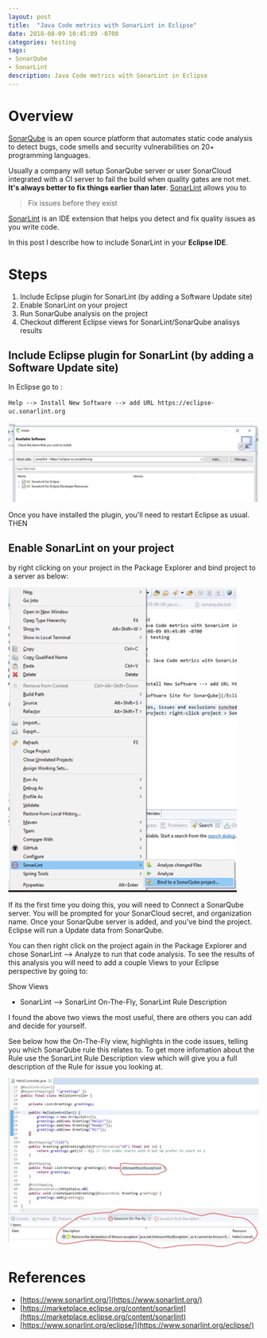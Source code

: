 ```yaml
---
layout: post
title:  "Java Code metrics with SonarLint in Eclipse"
date: 2018-08-09 10:45:09 -0700
categories: testing
tags: 
- SonarQube
- SonarLint
description: Java Code metrics with SonarLint in Eclipse
---
```


# Overview

[SonarQube](https://www.sonarqube.org/about/) is an open source platform that automates static code analysis to detect bugs, code smells and security vulnerabilities on 20+ programming languages. 

Usually a company will setup SonarQube server or user SonarCloud integrated with a CI server to fail the build when quality gates are not met. **It's always better to fix things earlier than later**. [SonarLint](https://www.sonarlint.org/) allows you to
> Fix issues before they exist

[SonarLint](https://www.sonarlint.org/) is an IDE extension that helps you detect and fix quality issues as you write code. 

In this post I describe how to include SonarLint in your **Eclipse IDE**. 

# Steps 

1. Include Eclipse plugin for SonarLint (by adding a Software Update site) 
2. Enable SonarLint on your project
3. Run SonarQube analysis on the project
4. Checkout different Eclipse views for SonarLint/SonarQube analisys results

## Include Eclipse plugin for SonarLint (by adding a Software Update site) 

In Eclipse go to : 

`Help --> Install New Software --> add URL https://eclipse-uc.sonarlint.org`

![Eclipse Software Site for SonarQube](/assets/images/testing/EclipseSoftwareSite_SonarQube.JPG)

Once you have installed the plugin, you'll need to restart Eclipse as usual. THEN 

## Enable SonarLint on your project

by right clicking on your project in the Package Explorer and bind project to a server as below: 

![Eclipse Enable SonarQube on Project](/assets/images/testing/EclipseEnable_SonarQube.JPG)

If its the first time you doing this, you will need to Connect a SonarQube server. You will be prompted for your SonarCloud secret, and organization name. 
Once your SonarQube server is added, and you've bind the project. Eclipse will run a Update data from SonarQube. 

You can then right click on the project again in the Package Explorer and chose SonarLint --> Analyze to run that code analysis. 
To see the results of this analysis you will need to add a couple Views to your Eclipse perspective by going to: 

Show Views
- SonarLint --> SonarLint On-The-Fly, SonarLint Rule Description 

I found the above two views the most useful, there are others you can add and decide for yourself. 

See below how the On-The-Fly view, highlights in the code issues, telling you which SonarQube rule this relates to. To get more infomation about the Rule use the SonarLint Rule Description view which will give you a full description of the Rule for issue you looking at. 

![Eclipse Enable SonarQube on Project](/assets/images/testing/EclipseViews_SonarQube.JPG)

# References
- [https://www.sonarlint.org/](https://www.sonarlint.org/)
- [https://marketplace.eclipse.org/content/sonarlint](https://marketplace.eclipse.org/content/sonarlint)
- [https://www.sonarlint.org/eclipse/](https://www.sonarlint.org/eclipse/)

